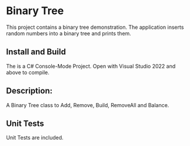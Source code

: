 # Binary Tree

This project contains a binary tree demonstration.   The application inserts random numbers into a binary tree and prints them.

## Install and Build

The is a C# Console-Mode Project.  Open with  Visual Studio 2022 and above to compile. 

## Description:

  A Binary Tree class to Add, Remove, Build, RemoveAll and Balance.

## Unit Tests

  Unit Tests are included.
  
